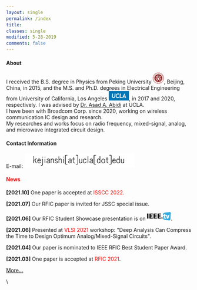 ```yaml
---
layout: single
permalink: /index
title:
classes: single
modified: 5-28-2019
comments: false
---
```


#### About  
I received the B.S. degree in Physics from Peking University <img src="fig/pku.png" width="30"/>, Beijing, China, in 2015, and the M.S. and Ph.D. degrees in Electrical Engineering from University of California, Los Angeles <img src="fig/logo-ucla.png" width="55"/>, in 2017 and 2020, respectively. I was advised by [Dr. Asad A. Abidi](https://scholar.google.com/citations?user=44y2Oc4AAAAJ&hl=en) at UCLA. 
\
I have been with Broadcom Corp. since 2020, working on wireless communication IC design and research.
\
My researches and works focus on radio frequency, mixed-signal, analog, and microwave integrated circuit design.


#### Contact Information
E-mail: ![youjian](/fig/youjian.png)


#### <span style="color:red">News</span>

**[2021.10]** One paper is accepted at <span style="color:red">ISSCC 2022</span>.

**[2021.07]** Our RFIC paper is invited for JSSC special issue.

**[2021.06]** Our RFIC Student Showcase presentation is on [<img src="fig/ieeetv.svg" alt="IEEE.tv" width="65"/>](https://ieeetv.ieee.org/channels/mtts/kejian-shi-rfic-student-showcase-ims-2021).

**[2021.06]** Presented at <span style="color:red">VLSI 2021</span> workshop: "Deep Analysis Can Compress the Time to Design Optimum Analog/Mixed-Signal Circuits".

**[2021.04]** Our paper is nominated to IEEE RFIC Best Student Paper Award. 

**[2021.03]** One paper is accepted at <span style="color:red">RFIC 2021</span>. 


[More...](./news)

\
<script type='text/javascript' id='clustrmaps' src='//cdn.clustrmaps.com/map_v2.js?cl=ffffff&w=300&t=tt&d=RrdFrlQEXegADWJVAyTaqhe3rDF1QcXml9jtcZ15r8U'></script>
